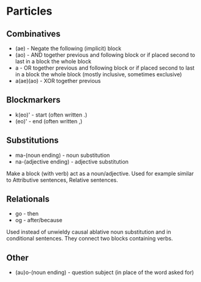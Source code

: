 # Particles
## Combinatives
 - (ae) - Negate the following (implicit) block
 - (ao) - AND together previous and following block or if placed second to last in a block the whole block
 - a - OR together previous and following block or if placed second to last in a block the whole block (mostly inclusive, sometimes exclusive)
 - a(ae)(ao) - XOR together previous
 ## Blockmarkers
 - k(eo)' - start (often written .)
 - (eo)' - end (often written ,)
## Substitutions
 - ma-(noun ending) - noun substitution
 - na-(adjective ending) - adjective substitution

Make a block (with verb) act as a noun/adjective. Used for example similar to Attributive sentences, Relative sentences.
## Relationals
 - go - then
 - og - after/because

Used instead of unwieldy causal ablative noun substitution and in conditional sentences. They connect two blocks containing verbs.
## Other
 - (au)o-(noun ending) - question subject (in place of the word asked for)
